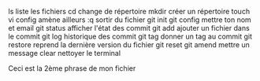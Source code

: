 ls      liste les fichiers
cd      change de répertoire
mkdir   créer un répertoire
touch       
vi config      amène ailleurs
:q      sortir du fichier
git init 
git config      mettre ton nom et email
git status      afficher l'état des commit
git add     ajouter un fichier dans le commit
git log     historique des commit
git tag     donner un tag au commit
git restore     reprend la dernière version du fichier
git reset 
git amend       mettre un message
clear       nettoyer le terminal


Ceci est la 2ème phrase de mon fichier